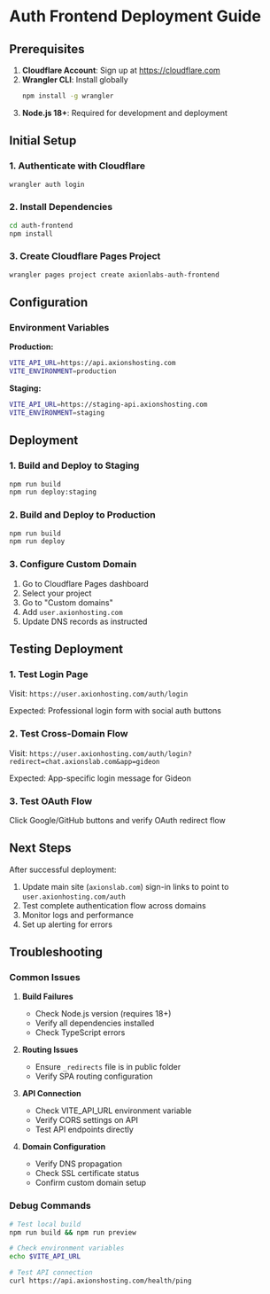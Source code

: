 # Auth Frontend Deployment Guide

## Prerequisites

1. **Cloudflare Account**: Sign up at https://cloudflare.com
2. **Wrangler CLI**: Install globally
   ```bash
   npm install -g wrangler
   ```
3. **Node.js 18+**: Required for development and deployment

## Initial Setup

### 1. Authenticate with Cloudflare

```bash
wrangler auth login
```

### 2. Install Dependencies

```bash
cd auth-frontend
npm install
```

### 3. Create Cloudflare Pages Project

```bash
wrangler pages project create axionlabs-auth-frontend
```

## Configuration

### Environment Variables

**Production:**
```bash
VITE_API_URL=https://api.axionshosting.com
VITE_ENVIRONMENT=production
```

**Staging:**
```bash
VITE_API_URL=https://staging-api.axionshosting.com
VITE_ENVIRONMENT=staging
```

## Deployment

### 1. Build and Deploy to Staging

```bash
npm run build
npm run deploy:staging
```

### 2. Build and Deploy to Production

```bash
npm run build
npm run deploy
```

### 3. Configure Custom Domain

1. Go to Cloudflare Pages dashboard
2. Select your project
3. Go to "Custom domains"
4. Add `user.axionhosting.com`
5. Update DNS records as instructed

## Testing Deployment

### 1. Test Login Page

Visit: `https://user.axionhosting.com/auth/login`

Expected: Professional login form with social auth buttons

### 2. Test Cross-Domain Flow

Visit: `https://user.axionhosting.com/auth/login?redirect=chat.axionslab.com&app=gideon`

Expected: App-specific login message for Gideon

### 3. Test OAuth Flow

Click Google/GitHub buttons and verify OAuth redirect flow

## Next Steps

After successful deployment:

1. Update main site (`axionslab.com`) sign-in links to point to `user.axionhosting.com/auth`
2. Test complete authentication flow across domains
3. Monitor logs and performance
4. Set up alerting for errors

## Troubleshooting

### Common Issues

1. **Build Failures**
   - Check Node.js version (requires 18+)
   - Verify all dependencies installed
   - Check TypeScript errors

2. **Routing Issues**
   - Ensure `_redirects` file is in public folder
   - Verify SPA routing configuration

3. **API Connection**
   - Check VITE_API_URL environment variable
   - Verify CORS settings on API
   - Test API endpoints directly

4. **Domain Configuration**
   - Verify DNS propagation
   - Check SSL certificate status
   - Confirm custom domain setup

### Debug Commands

```bash
# Test local build
npm run build && npm run preview

# Check environment variables
echo $VITE_API_URL

# Test API connection
curl https://api.axionshosting.com/health/ping
```